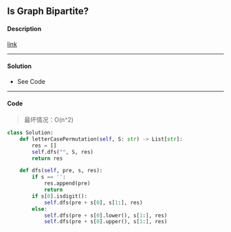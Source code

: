 ## Is Graph Bipartite?

#### Description

[link](https://leetcode.com/problems/letter-case-permutation/)

---

#### Solution

- See Code

---

#### Code

> 最坏情况：O(n^2)

```python
class Solution:
    def letterCasePermutation(self, S: str) -> List[str]:
        res = []
        self.dfs("", S, res)
        return res

    def dfs(self, pre, s, res):
        if s == '':
            res.append(pre)
            return
        if s[0].isdigit():
            self.dfs(pre + s[0], s[1:], res)
        else:
            self.dfs(pre + s[0].lower(), s[1:], res)
            self.dfs(pre + s[0].upper(), s[1:], res)
```